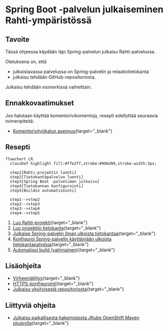 # Spring Boot -palvelun julkaiseminen Rahti-ympäristössä

## Tavoite

Tässä ohjeessa käydään läpi Spring-palvelun julkaisu Rahti-palvelussa. 

Oletuksena on, että 

- julkaistavassa palvelussa on Spring-palvelin ja relaatiotietokanta
- julkaisu tehdään GitHub-repositoriosta. 

Julkaisu tehdään esimerkissä vaiheittain.

## Ennakkovaatimukset

Jos halutaan käyttää komentorivikomentoja, resepti edellyttää seuraavia toimenpiteitä:

- [Komentorivityökalun asennus](../rahti/komentorivityokalun_asennus.md){target="_blank"}

## Resepti

```mermaid
flowchart LR
  classDef highlight fill:#ffe2ff,stroke:#996d99,stroke-width:3px;

  step1[Rahti-projektin luonti]
  step2[Tietokantapalvelun luonti]
  step3[Spring Boot -palvelimen julkaisu]
  step4[Tietokannan konfigurointi]
  step5[Buildin automatisointi]

  step1-->step2
  step2-->step3
  step3-->step4
  step4-->step5
```

1. [Luo Rahti-projekti](../rahti/projektin_luonti.md){target="_blank"}
2. [Luo projektiin tietokanta](../rahti/tietokantapalvelun_luominen.md){target="_blank"}
3. [Julkaise Spring-palvelin ilman ulkoista tietokantaa](../rahti/spring_ilman_tietokantaa.md){target="_blank"}
4. [Konfiguroi Spring-palvelin käyttämään ulkoista tietokantapalvelua](../rahti/spring_tietokannan_konfigurointi.md){target="_blank"}
5. [Automatisoi build (valinnainen)](../rahti/buildin_automatisointi.md){target="_blank"}

## Lisäohjeita

- [Virheenjäljitys](../rahti/virheenjaljitys.md){target="_blank"}
- [HTTPS-konfigurointi](../rahti/https_konfigurointi.md){target="_blank"}
- [Julkaisu yksityisestä repositoriosta](../rahti/julkaisu_yksityisesta_repositoriosta.md){target="_blank"}

## Liittyviä ohjeita

- [Julkaisu paikallisesta hakemistosta JKube OpenShift Maven pluginilla](../rahti/spring_jkube_plugin.md){target="_blank"}